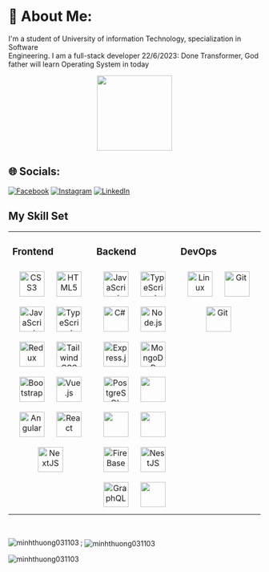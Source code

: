 # 💫 About Me:
I'm a student of University of information Technology, specialization in Software<br>Engineering. I am a full-stack developer
22/6/2023: Done Transformer, God father will learn Operating System in today
<div align="center">
  
  
  <img height="150" src="https://camo.githubusercontent.com/62da68eb62b1e5f175f7d1f0191dd89a653d7908feb22d37d4a0ab07365d6791/68747470733a2f2f6d656469612e67697068792e636f6d2f6d656469612f4d3967624264396e6244724f5475314d71782f67697068792e676966"  />
</div>


## 🌐 Socials:
[![Facebook](https://img.shields.io/badge/Facebook-%231877F2.svg?logo=Facebook&logoColor=white)](https://facebook.com/minhno.minhno.7) [![Instagram](https://img.shields.io/badge/Instagram-%23E4405F.svg?logo=Instagram&logoColor=white)](https://instagram.com/thg_ngn) [![LinkedIn](https://img.shields.io/badge/LinkedIn-%230077B5.svg?logo=linkedin&logoColor=white)](https://linkedin.com/in/nguyen-minh-thuong-uit) 

## My Skill Set  
<table><tr><td valign="top" width="33%">



### Frontend  
<div align="center">  
<a href="https://www.w3schools.com/css/" target="_blank"><img style="margin: 10px" src="https://profilinator.rishav.dev/skills-assets/css3-original-wordmark.svg" alt="CSS3" height="50" /></a>  
<a href="https://en.wikipedia.org/wiki/HTML5" target="_blank"><img style="margin: 10px" src="https://profilinator.rishav.dev/skills-assets/html5-original-wordmark.svg" alt="HTML5" height="50" /></a>  
<a href="https://www.javascript.com/" target="_blank"><img style="margin: 10px" src="https://profilinator.rishav.dev/skills-assets/javascript-original.svg" alt="JavaScript" height="50" /></a>  
<a href="https://www.typescriptlang.org/" target="_blank"><img style="margin: 10px" src="https://profilinator.rishav.dev/skills-assets/typescript-original.svg" alt="TypeScript" height="50" /></a>  
  <a href="https://redux.js.org/" target="_blank"><img style="margin: 10px" src="https://profilinator.rishav.dev/skills-assets/redux-original.svg" alt="Redux" height="50" /></a>  
<a href="https://www.tailwindcss.com/" target="_blank"><img style="margin: 10px" src="https://profilinator.rishav.dev/skills-assets/tailwindcss.svg" alt="Tailwind CSS" height="50" /></a>  
<a href="https://getbootstrap.com/docs/3.4/javascript/" target="_blank"><img style="margin
: 10px" src="https://profilinator.rishav.dev/skills-assets/bootstrap-plain.svg" alt="Bootstrap" height="50" /></a>  
<a href="https://vuejs.org/" target="_blank"><img style="margin: 10px" src="https://profilinator.rishav.dev/skills-assets/vuejs-original-wordmark.svg" alt="Vue.js" height="50" /></a>  
<a href="https://angular.io/" target="_blank"><img style="margin: 10px" src="https://profilinator.rishav.dev/skills-assets/angularjs-original.svg" alt="Angular" height="50" /></a>  
<a href="https://reactjs.org/" target="_blank"><img style="margin: 10px" src="https://profilinator.rishav.dev/skills-assets/react-original-wordmark.svg" alt="React" height="50" /></a>  
  <a href="https://nextjs.org/" target="_blank"><img style="margin: 10px" src="https://profilinator.rishav.dev/skills-assets/nextjs.png" alt="NextJS" height="50" /></a>  
</div>

</td><td valign="top" width="33%">



### Backend  
<div align="center">  
<a href="https://www.javascript.com/" target="_blank"><img style="margin: 10px" src="https://profilinator.rishav.dev/skills-assets/javascript-original.svg" alt="JavaScript" height="50" /></a>  
<a href="https://www.typescriptlang.org/" target="_blank"><img style="margin: 10px" src="https://profilinator.rishav.dev/skills-assets/typescript-original.svg" alt="TypeScript" height="50" /></a>  
  <a href="https://docs.microsoft.com/en-us/dotnet/csharp/" target="_blank"><img style="margin: 10px" src="https://profilinator.rishav.dev/skills-assets/csharp-original.svg" alt="C#" height="50" /></a>  
<a href="https://nodejs.org/" target="_blank"><img style="margin: 10px" src="https://profilinator.rishav.dev/skills-assets/nodejs-original-wordmark.svg" alt="Node.js" height="50" /></a>  
<a href="https://expressjs.com/" target="_blank"><img style="margin: 10px" src="https://profilinator.rishav.dev/skills-assets/express-original-wordmark.svg" alt="Express.js" height="50" /></a>  
<a href="https://www.mongodb.com/" target="_blank"><img style="margin: 10px" src="https://profilinator.rishav.dev/skills-assets/mongodb-original-wordmark.svg" alt="MongoDB" height="50" /></a>  
<a href="https://www.postgresql.org/" target="_blank"><img style="margin: 10px" src="https://profilinator.rishav.dev/skills-assets/postgresql-original-wordmark.svg" alt="PostgreSQL" height="50" /></a> 
      <a  href="https://www.microsoft.com/en-us/sql-server/sql-server-downloads" target="_blank"><img  style="margin: 10px" src="https://cdn.holistics.io/landing/databases/sqlserver.png" height="50"/></a>
      <a  href="https://www.prisma.io/" target="_blank"><img  style="margin: 10px" src="https://cdn.icon-icons.com/icons2/3914/PNG/512/prisma_logo_icon_248778.png" height="50"/></a>
    <a  href="https://supabase.com/" target="_blank"><img  style="margin: 10px" src="https://d2eip9sf3oo6c2.cloudfront.net/tags/images/000/001/299/square_480/supabase-logo-icon_1.png" height="50"/></a>
<a href="https://nextjs.org/" target="_blank"><img style="margin: 10px" src="https://www.gstatic.com/devrel-devsite/prod/vca930ea4481fa25f3cdb030ae8a063116e499d7117ac90e4ee9a28c6c1a44870/firebase/images/touchicon-180.png" alt="FireBase" height="50" /></a>  
<a href="https://nestjs.com/" target="_blank"><img style="margin: 10px" src="https://profilinator.rishav.dev/skills-assets/nestjs.svg" alt="NestJS" height="50" /></a>  
  <a href="https://graphql.org/" target="_blank"><img style="margin: 10px" src="https://profilinator.rishav.dev/skills-assets/graphql.png" alt="GraphQL" height="50" /></a>  
  <a  href="https://socket.io" target="_blank"><img  style="margin: 10px" src="https://upload.wikimedia.org/wikipedia/commons/thumb/9/96/Socket-io.svg/1200px-Socket-io.svg.png" height="50"/></a>

</div>

</td><td valign="top" width="33%">



### DevOps  
<div align="center">  
<a href="https://www.linux.org/" target="_blank"><img style="margin: 10px" src="https://profilinator.rishav.dev/skills-assets/linux-original.svg" alt="Linux" height="50" /></a>  
<a href="https://github.com/" target="_blank"><img style="margin: 10px" src="https://profilinator.rishav.dev/skills-assets/git-scm-icon.svg" alt="Git" height="50" /></a>  
  <a href="https://www.docker.com/" target="_blank"><img style="margin: 10px" src="https://1000logos.net/wp-content/uploads/2021/11/Docker-Logo-2013.png" alt="Git" height="50" /></a>  

</div>

</td></tr></table>  

<br/>  


<p><img align="left" src="https://github-readme-stats.vercel.app/api/top-langs?username=minhthuong031103&show_icons=true&locale=en&layout=compact" alt="minhthuong031103" /></p>

<p>;
  <img align="center" src="https://github-readme-stats.vercel.app/api?username=minhthuong031103&show_icons=true&locale=en" alt="minhthuong031103" />
</p>

<p><img align="center" src="https://github-readme-streak-stats.herokuapp.com/?user=minhthuong031103&" alt="minhthuong031103" /></p>



